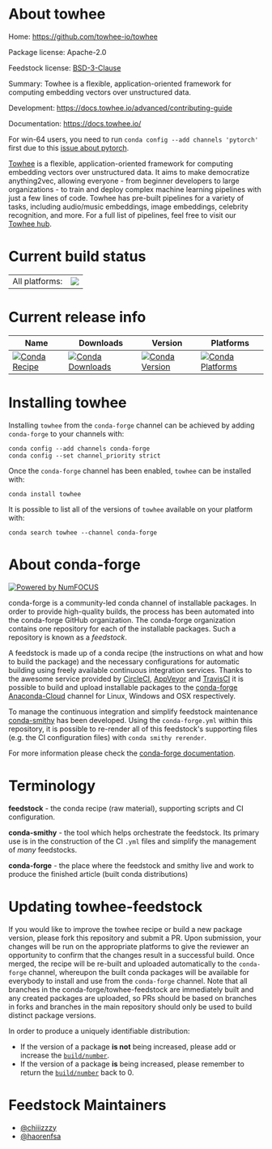 About towhee
============

Home: https://github.com/towhee-io/towhee

Package license: Apache-2.0

Feedstock license: [BSD-3-Clause](https://github.com/conda-forge/towhee-feedstock/blob/master/LICENSE.txt)

Summary: Towhee is a flexible, application-oriented framework for computing embedding vectors over unstructured data.

Development: https://docs.towhee.io/advanced/contributing-guide

Documentation: https://docs.towhee.io/

For win-64 users, you need to run `conda config --add channels 'pytorch'` first due to this [issue about pytorch](https://github.com/conda-forge/pytorch-cpu-feedstock/issues/32).

[Towhee](https://towhee.io/) is a flexible, application-oriented framework for computing embedding vectors over unstructured data.
It aims to make democratize anything2vec, allowing everyone - from beginner developers to large organizations -
to train and deploy complex machine learning pipelines with just a few lines of code.
Towhee has pre-built pipelines for a variety of tasks, including audio/music embeddings, image embeddings, celebrity recognition, and more.
For a full list of pipelines, feel free to visit our [Towhee hub](https://hub.towhee.io/).


Current build status
====================


<table><tr><td>All platforms:</td>
    <td>
      <a href="https://dev.azure.com/conda-forge/feedstock-builds/_build/latest?definitionId=14910&branchName=master">
        <img src="https://dev.azure.com/conda-forge/feedstock-builds/_apis/build/status/towhee-feedstock?branchName=master">
      </a>
    </td>
  </tr>
</table>

Current release info
====================

| Name | Downloads | Version | Platforms |
| --- | --- | --- | --- |
| [![Conda Recipe](https://img.shields.io/badge/recipe-towhee-green.svg)](https://anaconda.org/conda-forge/towhee) | [![Conda Downloads](https://img.shields.io/conda/dn/conda-forge/towhee.svg)](https://anaconda.org/conda-forge/towhee) | [![Conda Version](https://img.shields.io/conda/vn/conda-forge/towhee.svg)](https://anaconda.org/conda-forge/towhee) | [![Conda Platforms](https://img.shields.io/conda/pn/conda-forge/towhee.svg)](https://anaconda.org/conda-forge/towhee) |

Installing towhee
=================

Installing `towhee` from the `conda-forge` channel can be achieved by adding `conda-forge` to your channels with:

```
conda config --add channels conda-forge
conda config --set channel_priority strict
```

Once the `conda-forge` channel has been enabled, `towhee` can be installed with:

```
conda install towhee
```

It is possible to list all of the versions of `towhee` available on your platform with:

```
conda search towhee --channel conda-forge
```


About conda-forge
=================

[![Powered by
NumFOCUS](https://img.shields.io/badge/powered%20by-NumFOCUS-orange.svg?style=flat&colorA=E1523D&colorB=007D8A)](https://numfocus.org)

conda-forge is a community-led conda channel of installable packages.
In order to provide high-quality builds, the process has been automated into the
conda-forge GitHub organization. The conda-forge organization contains one repository
for each of the installable packages. Such a repository is known as a *feedstock*.

A feedstock is made up of a conda recipe (the instructions on what and how to build
the package) and the necessary configurations for automatic building using freely
available continuous integration services. Thanks to the awesome service provided by
[CircleCI](https://circleci.com/), [AppVeyor](https://www.appveyor.com/)
and [TravisCI](https://travis-ci.com/) it is possible to build and upload installable
packages to the [conda-forge](https://anaconda.org/conda-forge)
[Anaconda-Cloud](https://anaconda.org/) channel for Linux, Windows and OSX respectively.

To manage the continuous integration and simplify feedstock maintenance
[conda-smithy](https://github.com/conda-forge/conda-smithy) has been developed.
Using the ``conda-forge.yml`` within this repository, it is possible to re-render all of
this feedstock's supporting files (e.g. the CI configuration files) with ``conda smithy rerender``.

For more information please check the [conda-forge documentation](https://conda-forge.org/docs/).

Terminology
===========

**feedstock** - the conda recipe (raw material), supporting scripts and CI configuration.

**conda-smithy** - the tool which helps orchestrate the feedstock.
                   Its primary use is in the construction of the CI ``.yml`` files
                   and simplify the management of *many* feedstocks.

**conda-forge** - the place where the feedstock and smithy live and work to
                  produce the finished article (built conda distributions)


Updating towhee-feedstock
=========================

If you would like to improve the towhee recipe or build a new
package version, please fork this repository and submit a PR. Upon submission,
your changes will be run on the appropriate platforms to give the reviewer an
opportunity to confirm that the changes result in a successful build. Once
merged, the recipe will be re-built and uploaded automatically to the
`conda-forge` channel, whereupon the built conda packages will be available for
everybody to install and use from the `conda-forge` channel.
Note that all branches in the conda-forge/towhee-feedstock are
immediately built and any created packages are uploaded, so PRs should be based
on branches in forks and branches in the main repository should only be used to
build distinct package versions.

In order to produce a uniquely identifiable distribution:
 * If the version of a package **is not** being increased, please add or increase
   the [``build/number``](https://docs.conda.io/projects/conda-build/en/latest/resources/define-metadata.html#build-number-and-string).
 * If the version of a package **is** being increased, please remember to return
   the [``build/number``](https://docs.conda.io/projects/conda-build/en/latest/resources/define-metadata.html#build-number-and-string)
   back to 0.

Feedstock Maintainers
=====================

* [@chiiizzzy](https://github.com/chiiizzzy/)
* [@haorenfsa](https://github.com/haorenfsa/)

